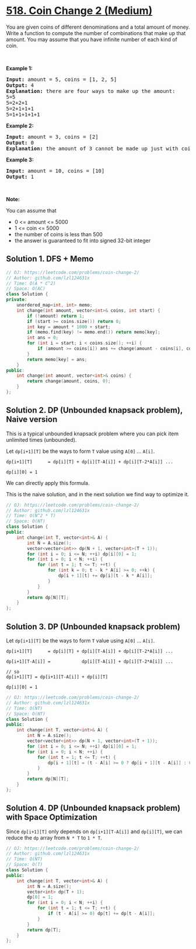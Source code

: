 # [518. Coin Change 2 (Medium)](https://leetcode.com/problems/coin-change-2/)

<p>You are given coins of different denominations and a total amount of money. Write a function to compute the number of combinations that make up that amount. You may assume that you have infinite number of each kind of coin.</p>

<ul>
</ul>

<p>&nbsp;</p>

<p><b>Example 1:</b></p>

<pre><b>Input:</b> amount = 5, coins = [1, 2, 5]
<b>Output:</b> 4
<b>Explanation:</b> there are four ways to make up the amount:
5=5
5=2+2+1
5=2+1+1+1
5=1+1+1+1+1
</pre>

<p><b>Example 2:</b></p>

<pre><b>Input:</b> amount = 3, coins = [2]
<b>Output:</b> 0
<b>Explanation:</b> the amount of 3 cannot be made up just with coins of 2.
</pre>

<p><b>Example 3:</b></p>

<pre><b>Input:</b> amount = 10, coins = [10] 
<b>Output:</b> 1
</pre>

<p>&nbsp;</p>

<p><b>Note:</b></p>

<p>You can assume that</p>

<ul>
	<li>0 &lt;= amount &lt;= 5000</li>
	<li>1 &lt;= coin &lt;= 5000</li>
	<li>the number of coins is less than 500</li>
	<li>the answer is guaranteed to fit into signed 32-bit integer</li>
</ul>


## Solution 1. DFS + Memo

```cpp
// OJ: https://leetcode.com/problems/coin-change-2/
// Author: github.com/lzl124631x
// Time: O(A * C^2)
// Space: O(AC)
class Solution {
private:
    unordered_map<int, int> memo;
    int change(int amount, vector<int>& coins, int start) {
        if (!amount) return 1;
        if (start >= coins.size()) return 0;
        int key = amount * 1000 + start;
        if (memo.find(key) != memo.end()) return memo[key];
        int ans = 0;
        for (int i = start; i < coins.size(); ++i) {
            if (amount >= coins[i]) ans += change(amount - coins[i], coins, i);
        }
        return memo[key] = ans;
    }
public:
    int change(int amount, vector<int>& coins) {
        return change(amount, coins, 0);
    }
};
```

## Solution 2. DP (Unbounded knapsack problem), Naive version

This is a typical unbounded knapsack problem where you can pick item unlimited times (unbounded).

Let `dp[i+1][T]` be the ways to form `T` value using `A[0]` ... `A[i]`.

```
dp[i+1][T]      = dp[i][T] + dp[i][T-A[i]] + dp[i][T-2*A[i]] ...

dp[i][0] = 1
```

We can directly apply this formula.

This is the naive solution, and in the next solution we find way to optimize it.

```cpp
// OJ: https://leetcode.com/problems/coin-change-2/
// Author: github.com/lzl124631x
// Time: O(N^2 * T)
// Space: O(NT)
class Solution {
public:
    int change(int T, vector<int>& A) {
        int N = A.size();
        vector<vector<int>> dp(N + 1, vector<int>(T + 1));
        for (int i = 0; i <= N; ++i) dp[i][0] = 1;
        for (int i = 0; i < N; ++i) {
            for (int t = 1; t <= T; ++t) {
                for (int k = 0; t - k * A[i] >= 0; ++k) {
                    dp[i + 1][t] += dp[i][t - k * A[i]];
                }
            }
        }
        return dp[N][T];
    }
};
```

## Solution 3. DP (Unbounded knapsack problem)

Let `dp[i+1][T]` be the ways to form `T` value using `A[0]` ... `A[i]`.

```
dp[i+1][T]      = dp[i][T] + dp[i][T-A[i]] + dp[i][T-2*A[i]] ...

dp[i+1][T-A[i]] =            dp[i][T-A[i]] + dp[i][T-2*A[i]] ...

// so
dp[i+1][T] = dp[i+1][T-A[i]] + dp[i][T]

dp[i][0] = 1
```

```cpp
// OJ: https://leetcode.com/problems/coin-change-2/
// Author: github.com/lzl124631x
// Time: O(NT)
// Space: O(NT)
class Solution {
public:
    int change(int T, vector<int>& A) {
        int N = A.size();
        vector<vector<int>> dp(N + 1, vector<int>(T + 1));
        for (int i = 0; i <= N; ++i) dp[i][0] = 1;
        for (int i = 0; i < N; ++i) {
            for (int t = 1; t <= T; ++t) {
                dp[i + 1][t] = (t - A[i] >= 0 ? dp[i + 1][t - A[i]] : 0) + dp[i][t];
            }
        }
        return dp[N][T];
    }
};
```

## Solution 4. DP (Unbounded knapsack problem) with Space Optimization

Since `dp[i+1][T]` only depends on `dp[i+1][T-A[i]]` and `dp[i][T]`, we can reduce the `dp` array from `N * T` to `1 * T`.

```cpp
// OJ: https://leetcode.com/problems/coin-change-2/
// Author: github.com/lzl124631x
// Time: O(NT)
// Space: O(T)
class Solution {
public:
    int change(int T, vector<int>& A) {
        int N = A.size();
        vector<int> dp(T + 1);
        dp[0] = 1;
        for (int i = 0; i < N; ++i) {
            for (int t = 1; t <= T; ++t) {
                if (t - A[i] >= 0) dp[t] += dp[t - A[i]];
            }
        }
        return dp[T];
    }
};
```
